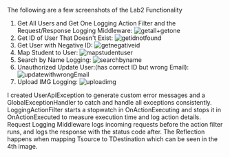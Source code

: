 The following are a few screenshots of the Lab2 Functionality
  1. Get All Users and Get One Logging Action Filter and the Request/Response Logging Middleware:
    ![getall+getone](https://github.com/user-attachments/assets/bd9f969f-b203-4562-8802-77d318af9a8b)
  2. Get ID of User That Doesn't Exist:
    ![getidnotfound](https://github.com/user-attachments/assets/09dab0d8-6b86-49b7-bf94-4703963defa8)
  3. Get User with Negative ID:
    ![getnegativeid](https://github.com/user-attachments/assets/e51ebb66-29d1-407c-bf91-a847ad0e1d9d)
  4. Map Student to User:
     ![mapstudentuser](https://github.com/user-attachments/assets/74d4b14c-e3ba-49ad-9606-4e161bb2274b)
  5. Search by Name Logging:
     ![searchbyname](https://github.com/user-attachments/assets/2e9eef03-66d8-4f87-bcf5-e6956d7f2bf2)
  6. Unauthorized Update User:(has correct ID but wrong Email):
      ![updatewithwrongEmail](https://github.com/user-attachments/assets/ced72f60-3a42-47ee-a941-55cc1c5042b6)
  7. Upload IMG Logging:
      ![uploadimg](https://github.com/user-attachments/assets/b61907f2-1503-4f3d-a706-56ca9ac0d639)
     
I created UserApiException to generate custom error messages and a GlobalExceptionHandler to catch and handle all exceptions consistently.
LoggingActionFilter starts a stopwatch in OnActionExecuting and stops it in OnActionExecuted to measure execution time and log action details.
Request Logging Middleware logs incoming requests before the action filter runs, and logs the response with the status code after.
The Reflection happens when mapping Tsource to TDestination which can be seen in the 4th image. 
